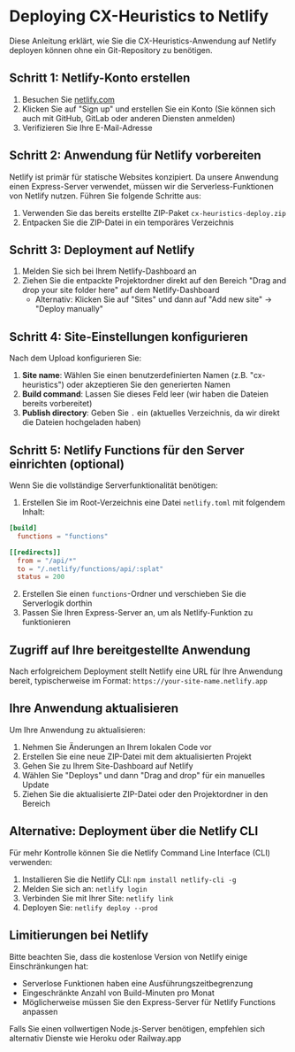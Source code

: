 # Deploying CX-Heuristics to Netlify

Diese Anleitung erklärt, wie Sie die CX-Heuristics-Anwendung auf Netlify deployen können ohne ein Git-Repository zu benötigen.

## Schritt 1: Netlify-Konto erstellen

1. Besuchen Sie [netlify.com](https://www.netlify.com/)
2. Klicken Sie auf "Sign up" und erstellen Sie ein Konto (Sie können sich auch mit GitHub, GitLab oder anderen Diensten anmelden)
3. Verifizieren Sie Ihre E-Mail-Adresse

## Schritt 2: Anwendung für Netlify vorbereiten

Netlify ist primär für statische Websites konzipiert. Da unsere Anwendung einen Express-Server verwendet, müssen wir die Serverless-Funktionen von Netlify nutzen. Führen Sie folgende Schritte aus:

1. Verwenden Sie das bereits erstellte ZIP-Paket `cx-heuristics-deploy.zip`
2. Entpacken Sie die ZIP-Datei in ein temporäres Verzeichnis

## Schritt 3: Deployment auf Netlify

1. Melden Sie sich bei Ihrem Netlify-Dashboard an
2. Ziehen Sie die entpackte Projektordner direkt auf den Bereich "Drag and drop your site folder here" auf dem Netlify-Dashboard
   - Alternativ: Klicken Sie auf "Sites" und dann auf "Add new site" → "Deploy manually"

## Schritt 4: Site-Einstellungen konfigurieren

Nach dem Upload konfigurieren Sie:

1. **Site name**: Wählen Sie einen benutzerdefinierten Namen (z.B. "cx-heuristics") oder akzeptieren Sie den generierten Namen
2. **Build command**: Lassen Sie dieses Feld leer (wir haben die Dateien bereits vorbereitet)
3. **Publish directory**: Geben Sie `.` ein (aktuelles Verzeichnis, da wir direkt die Dateien hochgeladen haben)

## Schritt 5: Netlify Functions für den Server einrichten (optional)

Wenn Sie die vollständige Serverfunktionalität benötigen:

1. Erstellen Sie im Root-Verzeichnis eine Datei `netlify.toml` mit folgendem Inhalt:
```toml
[build]
  functions = "functions"

[[redirects]]
  from = "/api/*"
  to = "/.netlify/functions/api/:splat"
  status = 200
```

2. Erstellen Sie einen `functions`-Ordner und verschieben Sie die Serverlogik dorthin
3. Passen Sie Ihren Express-Server an, um als Netlify-Funktion zu funktionieren

## Zugriff auf Ihre bereitgestellte Anwendung

Nach erfolgreichem Deployment stellt Netlify eine URL für Ihre Anwendung bereit, typischerweise im Format:
`https://your-site-name.netlify.app`

## Ihre Anwendung aktualisieren

Um Ihre Anwendung zu aktualisieren:
1. Nehmen Sie Änderungen an Ihrem lokalen Code vor
2. Erstellen Sie eine neue ZIP-Datei mit dem aktualisierten Projekt
3. Gehen Sie zu Ihrem Site-Dashboard auf Netlify
4. Wählen Sie "Deploys" und dann "Drag and drop" für ein manuelles Update
5. Ziehen Sie die aktualisierte ZIP-Datei oder den Projektordner in den Bereich

## Alternative: Deployment über die Netlify CLI

Für mehr Kontrolle können Sie die Netlify Command Line Interface (CLI) verwenden:

1. Installieren Sie die Netlify CLI: `npm install netlify-cli -g`
2. Melden Sie sich an: `netlify login`
3. Verbinden Sie mit Ihrer Site: `netlify link`
4. Deployen Sie: `netlify deploy --prod`

## Limitierungen bei Netlify

Bitte beachten Sie, dass die kostenlose Version von Netlify einige Einschränkungen hat:
- Serverlose Funktionen haben eine Ausführungszeitbegrenzung
- Eingeschränkte Anzahl von Build-Minuten pro Monat
- Möglicherweise müssen Sie den Express-Server für Netlify Functions anpassen

Falls Sie einen vollwertigen Node.js-Server benötigen, empfehlen sich alternativ Dienste wie Heroku oder Railway.app
